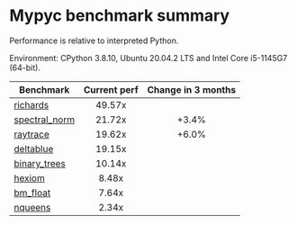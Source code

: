 # Mypyc benchmark summary

Performance is relative to interpreted Python.

Environment: CPython 3.8.10, Ubuntu 20.04.2 LTS and Intel Core i5-1145G7 (64-bit).

| Benchmark | Current perf | Change in 3 months |
| --- | :---: | :---: |
| [richards](benchmarks/richards.md) | 49.57x |  |
| [spectral_norm](benchmarks/spectral_norm.md) | 21.72x | +3.4% |
| [raytrace](benchmarks/raytrace.md) | 19.62x | +6.0% |
| [deltablue](benchmarks/deltablue.md) | 19.15x |  |
| [binary_trees](benchmarks/binary_trees.md) | 10.14x |  |
| [hexiom](benchmarks/hexiom.md) | 8.48x |  |
| [bm_float](benchmarks/bm_float.md) | 7.64x |  |
| [nqueens](benchmarks/nqueens.md) | 2.34x |  |
